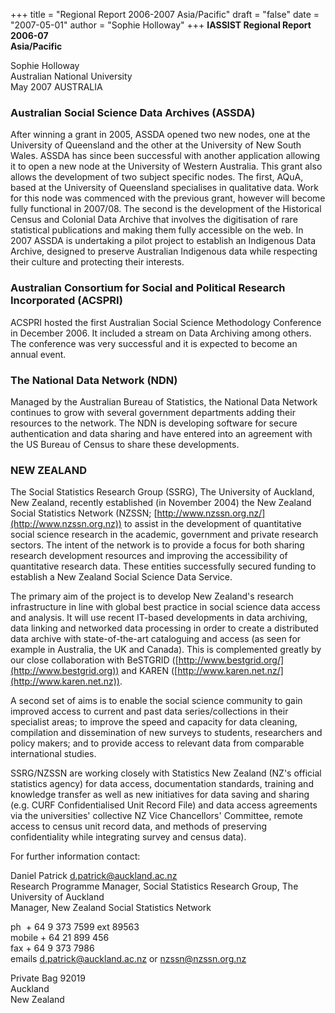 +++
title = "Regional Report 2006-2007 Asia/Pacific"
draft = "false"
date = "2007-05-01"
author = "Sophie Holloway"
+++
**IASSIST Regional Report 2006-07<br />Asia/Pacific**

Sophie Holloway<br />
Australian National University<br />
May 2007
AUSTRALIA

### Australian Social Science Data Archives (ASSDA)

After winning a grant in 2005, ASSDA opened two new nodes, one at the University of Queensland and the other at the University of New South Wales. ASSDA has since been successful with another application allowing it to open a new node at the University of Western Australia. This grant also allows the development of two subject specific nodes. The first, AQuA, based at the University of Queensland specialises in qualitative data. Work for this node was commenced with the previous grant, however will become fully functional in 2007/08. The second is the development of the Historical Census and Colonial Data Archive that involves the digitisation of rare statistical publications and making them fully accessible on the web. In 2007 ASSDA is undertaking a pilot project to establish an Indigenous Data Archive, designed to preserve Australian Indigenous data while respecting their culture and protecting their interests.

### Australian Consortium for Social and Political Research Incorporated (ACSPRI)

ACSPRI hosted the first Australian Social Science Methodology Conference in December 2006. It included a stream on Data Archiving among others. The conference was very successful and it is expected to become an annual event.

### The National Data Network (NDN)
Managed by the Australian Bureau of Statistics, the National Data Network continues to grow with several government departments adding their resources to the network. The NDN is developing software for secure authentication and data sharing and have entered into an agreement with the US Bureau of Census to share these developments.

### NEW ZEALAND

The Social Statistics Research Group (SSRG), The University of Auckland, New Zealand, recently established (in November 2004) the New Zealand Social Statistics Network (NZSSN; [http://www.nzssn.org.nz/](http://www.nzssn.org.nz)) to assist in the development of quantitative social science research in the academic, government and private research sectors. The intent of the network is to provide a focus for both sharing research development resources and improving the accessibility of quantitative research data. These entities successfully secured funding to establish a New Zealand Social Science Data Service.

The primary aim of the project is to develop New Zealand's research infrastructure in line with global best practice in social science data access and analysis. It will use recent IT-based developments in data archiving, data linking and networked data processing in order to create a distributed data archive with state-of-the-art cataloguing and access (as seen for example in Australia, the UK and Canada). This is complemented greatly by our close collaboration with BeSTGRID ([http://www.bestgrid.org/](http://www.bestgrid.org)) and KAREN ([http://www.karen.net.nz/](http://www.karen.net.nz)).

A second set of aims is to enable the social science community to gain improved access to current and past data series/collections in their specialist areas; to improve the speed and capacity for data cleaning, compilation and dissemination of new surveys to students, researchers and policy makers; and to provide access to relevant data from comparable international studies.

SSRG/NZSSN are working closely with Statistics New Zealand (NZ's official statistics agency) for data access, documentation standards, training and knowledge transfer as well as new initiatives for data saving and sharing (e.g. CURF Confidentialised Unit Record File) and data access agreements via the universities' collective NZ Vice Chancellors' Committee, remote access to census unit record data, and methods of preserving confidentiality while integrating survey and census data).

For further information contact:

Daniel Patrick d.patrick@auckland.ac.nz<br>
Research Programme Manager, Social Statistics Research Group, The University of Auckland<br>
Manager, New Zealand Social Statistics Network

ph  + 64 9 373 7599 ext 89563<br>
mobile + 64 21 899 456<br>
fax + 64 9 373 7986<br>
emails d.patrick@auckland.ac.nz or nzssn@nzssn.org.nz

Private Bag 92019<br>
Auckland<br>
New Zealand

